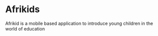 # Afrikids
Afrikid is a mobile based application to introduce young children in the world of education
